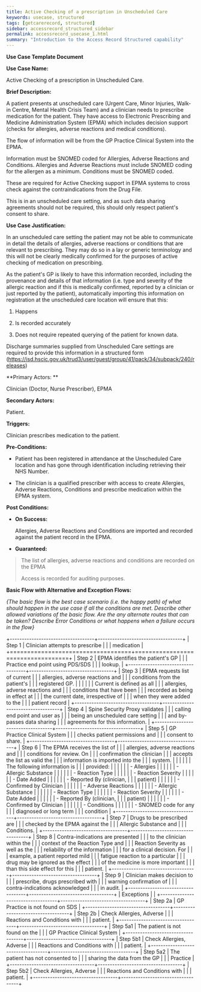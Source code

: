 ```yaml
---
title: Active Checking of a prescription in Unscheduled Care
keywords: usecase, structured
tags: [getcarerecord, structured] 
sidebar: accessrecord_structured_sidebar
permalink: accessrecord_usecase_1.html
summary: "Introduction to the Access Record Structured capability"
---
```


**Use Case Template Document**

**Use Case Name:**

Active Checking of a prescription in Unscheduled Care.

**Brief Description:**

A patient presents at unscheduled care (Urgent Care, Minor Injuries,
Walk-in Centre, Mental Health Crisis Team) and a clinician needs to
prescribe medication for the patient. They have access to Electronic
Prescribing and Medicine Administration System (EPMA) which includes
decision support (checks for allergies, adverse reactions and medical
conditions).

The flow of information will be from the GP Practice Clinical System
into the EPMA.

Information must be SNOMED coded for Allergies, Adverse Reactions and
Conditions. Allergies and Adverse Reactions must include SNOMED coding
for the allergen as a minimum. Conditions must be SNOMED coded.

These are required for Active Checking support in EPMA systems to cross
check against the contraindications from the Drug File.

This is in an unscheduled care setting, and as such data sharing
agreements should not be required, this should only respect patient's
consent to share.

**Use Case Justification:**

In an unscheduled care setting the patient may not be able to
communicate in detail the details of allergies, adverse reactions or
conditions that are relevant to prescribing. They may do so in a lay or
generic terminology and this will not be clearly medically confirmed for
the purposes of active checking of medication on prescribing.

As the patient's GP is likely to have this information recorded,
including the provenance and details of that information (i.e. type and
severity of the allergic reaction and if this is medically confirmed,
reported by a clinician or just reported by the patient), automatically
importing this information on registration at the unscheduled care
location will ensure that this:

1)  Happens

2)  Is recorded accurately

3)  Does not require repeated querying of the patient for known data.

Discharge summaries supplied from Unscheduled Care settings are required
to provide this information in a structured form
(<https://isd.hscic.gov.uk/trud3/user/guest/group/41/pack/34/subpack/240/releases>)

**Primary Actors: **

Clinician (Doctor, Nurse Prescriber), EPMA

**Secondary Actors:**

Patient.

**Triggers:**

Clinician prescribes medication to the patient.

**Pre-Conditions:**

-   Patient has been registered in attendance at the Unscheduled Care
    location and has gone through identification including retrieving
    their NHS Number.

-   The clinician is a qualified prescriber with access to create
    Allergies, Adverse Reactions, Conditions and prescribe medication
    within the EPMA system.

**Post Conditions:**

-   **On Success:**

    Allergies, Adverse Reactions and Conditions are imported and
    recorded against the patient record in the EPMA.

-   **Guaranteed:**

> The list of allergies, adverse reactions and conditions are recorded
> on the EPMA
>
> Access is recorded for auditing purposes.

**Basic Flow with Alternative and Exception Flows:**

*{The basic flow is the best case scenario (i.e. the happy path) of what
should happen in the use case if all the conditions are met. Describe
other allowed variations of the basic flow. Are the any alternate routes
that can be taken? Describe Error Conditions or what happens when a
failure occurs in the flow}*

+-----------------------------------+-----------------------------------+
| Step 1                            | Clinician attempts to prescribe   |
|                                   | medication                        |
+===================================+===================================+
| Step 2                            | EPMA identifies the patient's GP  |
|                                   | Practice end point using PDS/SDS  |
|                                   | lookup.                           |
+-----------------------------------+-----------------------------------+
| Step 3                            | EPMA requests list of current     |
|                                   | allergies, adverse reactions and  |
|                                   | conditions from the patient's     |
|                                   | registered GP.                    |
|                                   |                                   |
|                                   | Current is defined as all         |
|                                   | allergies, adverse reactions and  |
|                                   | conditions that have been         |
|                                   | recorded as being in effect at    |
|                                   | the current date, irrespective of |
|                                   | when they were added to the       |
|                                   | patient record                    |
+-----------------------------------+-----------------------------------+
| Step 4                            | Spine Security Proxy validates    |
|                                   | calling end point and user as     |
|                                   | being an unscheduled care setting |
|                                   | and by-passes data sharing        |
|                                   | agreements for this information.  |
+-----------------------------------+-----------------------------------+
| Step 5                            | GP Practice Clinical System       |
|                                   | checks patient permissions and    |
|                                   | consent to share.                 |
+-----------------------------------+-----------------------------------+
| Step 6                            | The EPMA receives the list of     |
|                                   | allergies, adverse reactions and  |
|                                   | conditions for review. On         |
|                                   | confirmation the clinician        |
|                                   | accepts the list as valid the     |
|                                   | information is imported into the  |
|                                   | system.                           |
|                                   |                                   |
|                                   | The following information is      |
|                                   | provided:                         |
|                                   |                                   |
|                                   | -   Allergies                     |
|                                   |                                   |
|                                   |     -   Allergic Substance        |
|                                   |                                   |
|                                   |     -   Reaction Type             |
|                                   |                                   |
|                                   |     -   Reaction Severity         |
|                                   |                                   |
|                                   |     -   Date Added                |
|                                   |                                   |
|                                   |     -   Reported By (clinician,   |
|                                   |         patient)                  |
|                                   |                                   |
|                                   |     -   Confirmed by Clinician    |
|                                   |                                   |
|                                   | -   Adverse Reactions             |
|                                   |                                   |
|                                   |     -   Allergic Substance        |
|                                   |                                   |
|                                   |     -   Reaction Type             |
|                                   |                                   |
|                                   |     -   Reaction Severity         |
|                                   |                                   |
|                                   |     -   Date Added                |
|                                   |                                   |
|                                   |     -   Reported By (clinician,   |
|                                   |         patient)                  |
|                                   |                                   |
|                                   |     -   Confirmed by Clinician    |
|                                   |                                   |
|                                   | -   Conditions                    |
|                                   |                                   |
|                                   |     -   SNOMED code for any       |
|                                   |         diagnosed or long term    |
|                                   |         condition                 |
+-----------------------------------+-----------------------------------+
| Step 7                            | Drugs to be prescribed are        |
|                                   | checked by the EPMA against the   |
|                                   | Allergic Substance and            |
|                                   | Conditions.                       |
+-----------------------------------+-----------------------------------+
| Step 8                            | Contra-indications are presented  |
|                                   | to the clinician within the       |
|                                   | context of the Reaction Type and  |
|                                   | Reaction Severity as well as the  |
|                                   | reliability of the information    |
|                                   | for a clinical decision. For      |
|                                   | example, a patient reported mild  |
|                                   | fatigue reaction to a particular  |
|                                   | drug may be ignored as the effect |
|                                   | of the medicine is more important |
|                                   | than this side effect for this    |
|                                   | patient.                          |
+-----------------------------------+-----------------------------------+
| Step 9                            | Clinician makes decision to       |
|                                   | prescribe, drugs prescribed with  |
|                                   | warning confirmation of           |
|                                   | contra-indications acknowledged   |
|                                   | in audit.                         |
+-----------------------------------+-----------------------------------+
| Exceptions                        |                                   |
+-----------------------------------+-----------------------------------+
| Step 2a                           | GP Practice is not found on SDS   |
+-----------------------------------+-----------------------------------+
| Step 2b                           | Check Allergies, Adverse          |
|                                   | Reactions and Conditions with     |
|                                   | patient.                          |
+-----------------------------------+-----------------------------------+
| Step 5a1                          | The patient is not found on the   |
|                                   | GP Practice Clinical System       |
+-----------------------------------+-----------------------------------+
| Step 5b1                          | Check Allergies, Adverse          |
|                                   | Reactions and Conditions with     |
|                                   | patient.                          |
+-----------------------------------+-----------------------------------+
| Step 5a2                          | The patient has not consented to  |
|                                   | sharing the data from the GP      |
|                                   | Practice                          |
+-----------------------------------+-----------------------------------+
| Step 5b2                          | Check Allergies, Adverse          |
|                                   | Reactions and Conditions with     |
|                                   | patient.                          |
+-----------------------------------+-----------------------------------+
